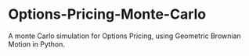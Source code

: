 # Options-Pricing-Monte-Carlo
A monte Carlo simulation for Options Pricing, using Geometric Brownian Motion in Python.

